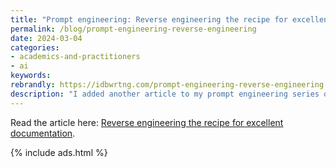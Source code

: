 ```yaml
---
title: "Prompt engineering: Reverse engineering the recipe for excellent documentation"
permalink: /blog/prompt-engineering-reverse-engineering
date: 2024-03-04
categories:
- academics-and-practitioners
- ai
keywords: 
rebrandly: https://idbwrtng.com/prompt-engineering-reverse-engineering
description: "I added another article to my prompt engineering series on reverse engineering prompts. Reverse engineering a prompt can mean a few different things, but in this article, I'm referring to deriving the likely prompt based on a given output. For example, you pass in some finished content and ask the AI to write a prompt that would produce a similar output. Although reverse engineering prompts might not be all that different from simply coming up with a template for docs, I added this article here to emphasize that you can get AI to write prompts for you, and many times these prompts are good. They can be much more detailed and robust than manually written prompts."
---
```


Read the article here: [Reverse engineering the recipe for excellent documentation](/ai/reverse-engineering-prompts.html).

{% include ads.html %}

